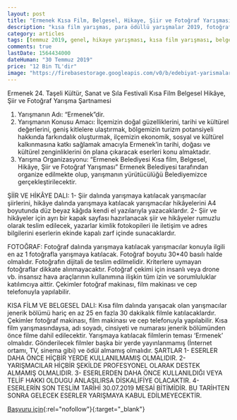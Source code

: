 ```yaml
---
layout: post
title: "Ermenek Kısa Film, Belgesel, Hikaye, Şiir ve Fotoğraf Yarışması"
description: "kısa film yarışmas, para ödüllü yarışmalar 2019, fotoğraf yarışması"
category: articles
tags: [temmuz 2019, genel, hikaye yarışması, kısa film yarışması, belgesel yarışması, şiir yarışması, fotoğraf yarışması]
comments: true
lastDate: 1564434000
dateHuman: "30 Temmuz 2019"
price: "12 Bin TL'dir"
image: "https://firebasestorage.googleapis.com/v0/b/edebiyat-yarismalari.appspot.com/o/ermenek-konulu-hikaye-siir-yarismasi.jpg?alt=media&token=4964f6f9-1c71-4500-af3d-4072da892cce"
---
```


Ermenek 24. Taşeli Kültür, Sanat ve Sıla Festivali
Kısa Film Belgesel Hikâye, Şiir ve Fotoğraf Yarışma Şartnamesi

1. Yarışmanın Adı: “Ermenek”dir. 
2. Yarışmanın Konusu Amacı: İlçemizin doğal güzelliklerini, tarihi ve kültürel değerlerini, geniş kitlelere ulaştırmak, bölgemizin turizm potansiyeli hakkında farkındalık oluşturmak, ilçemizin ekonomik, sosyal ve kültürel kalkınmasına katkı sağlamak amacıyla Ermenek’in tarihi, doğası ve kültürel zenginliklerini ön plana çıkaracak eserleri konu almaktadır. 
3. Yarışma Organizasyonu: “Ermenek Belediyesi Kısa film, Belgesel, Hikâye, Şiir ve Fotoğraf Yarışması” Ermenek Belediyesi tarafından organize edilmekte olup, yarışmanın yürütücülüğü Belediyemizce gerçekleştirilecektir.

ŞİİR VE HİKÂYE DALI:
1- Şiir dalında yarışmaya katılacak yarışmacılar şiirlerini, hikâye dalında yarışmaya katılacak yarışmacılar hikâyelerini A4 boyutunda düz beyaz kâğıda kendi el yazılarıyla yazacaklardır.
2- Şiir ve hikâyeler için ayrı bir kapak sayfası hazırlanacak şiir ve hikâyeler rumuzlu olarak teslim edilecek, yazarlar kimlik fotokopileri ile iletişim ve adres bilgilerini eserlerin ekinde kapalı zarf içinde sunacaklardır.

FOTOĞRAF:
Fotoğraf dalında yarışmaya katılacak yarışmacılar konuyla ilgili en az 1 fotoğrafla yarışmaya katılacak. 
Fotoğraf boyutu 30*40 basılı halde olmalıdır. Fotoğrafın dijitali de teslim edilmelidir. Kriterlere uymayan fotoğraflar dikkate alınmayacaktır.
Fotoğraf çekimi için insanlı veya drone vb. insansız hava araçlarının kullanımına ilişkin tüm izin ve sorumluluklar katılımcıya aittir.
Çekimler fotoğraf makinası, film makinası ve cep telefonuyla yapılabilir. 

KISA FİLM VE BELGESEL DALI:
Kısa film dalında yarışacak olan yarışmacılar jenerik bölümü hariç en az 25 en fazla 30 dakikalık filmle katılacaklardır.
Çekimler fotoğraf makinası, film makinası ve cep telefonuyla yapılabilir.
Kısa film yarışmasındaysa, adı soyadı, cinsiyeti ve numarası jenerik bölümünden önce filme dahil edilecektir.
Yarışmaya katılacak filmlerin teması ‘Ermenek’ olmalıdır.
Gönderilecek filmler başka bir yerde yayınlanmamış (İnternet ortamı, TV, sinema gibi) ve ödül almamış olmalıdır.
ŞARTLAR
1- ESERLER DAHA ÖNCE HİÇBİR YERDE KULLANILMAMIŞ OLMALIDIR.
2- YARIŞMACILAR HİÇBİR ŞEKİLDE PROFESYONEL OLARAK DESTEK ALMAMIŞ OLMALIDIR.
3- ESERLERDEN DAHA ÖNCE KULLANILDIĞI VEYA TELİF HAKKI OLDUGU ANLAŞILIRSA DİSKALİFİYE OLACAKTIR.
4- ESERLERİN SON TESLİM TARİHİ 30.07.2019 MESAİ BİTİMİDİR. BU TARİHTEN SONRA GELECEK ESERLER YARIŞMAYA KABUL EDİLMEYECEKTİR.

[Başvuru için](http://ermenek.bel.tr/ermenek-belediyesi-festival-etkinlikleri-icerisindeki-yarismalar/?utm_source=edebiyatyarismalari.com&utm_medium=affiliate&utm_campaign=cpc){:rel="nofollow"}{:target="_blank"}
